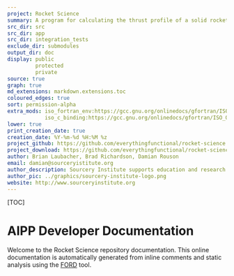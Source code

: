 ```yaml
---
project: Rocket Science
summary: A program for calculating the thrust profile of a solid rocket motor.
src_dir: src
src_dir: app
src_dir: integration_tests
exclude_dir: submodules
output_dir: doc
display: public
         protected
         private
source: true
graph: true
md_extensions: markdown.extensions.toc
coloured_edges: true
sort: permission-alpha
extra_mods: iso_fortran_env:https://gcc.gnu.org/onlinedocs/gfortran/ISO_005fFORTRAN_005fENV.html
            iso_c_binding:https://gcc.gnu.org/onlinedocs/gfortran/ISO_005fC_005fBINDING.html#ISO_005fC_005fBINDING
lower: true
print_creation_date: true
creation_date: %Y-%m-%d %H:%M %z
project_github: https://github.com/everythingfunctional/rocket-science
project_download: https://github.com/everythingfunctional/rocket-science/releases
author: Brian Laubacher, Brad Richardson, Damian Rouson
email: damian@sourceryistitute.org
author_description: Sourcery Institute supports education and research software engineering for computational science.
author_pic: ../graphics/sourcery-institute-logo.png
website: http://www.sourceryinstitute.org
---
```


[_____ Comments _______]:#
[source: display source code corresponding to item being documented]:#
[graph: generate call graphs, module dependency graphs, derive type composition/inheritance graphs ]:#
[sort: different sorting schemes for the modules or procedures or programs or derived types (alpha = alphabetical see wiki).]:#
[extra_mods: documentation for intrinsic modules]:#

[This document is a FORD project file, formatted with Pythonic Markdown                                      ]:#
[See https://github.com/Fortran-FOSS-programmers/ford/wiki/Project-File-Options for more info on writing FORD project files]:#


[TOC]

AIPP Developer Documentation
===============================

Welcome to the Rocket Science repository documentation.
This online documentation is automatically generated from
inline comments and static analysis using the [FORD] tool.

[FORD]: https://github.com/Fortran-FOSS-Programmers/ford#readme
